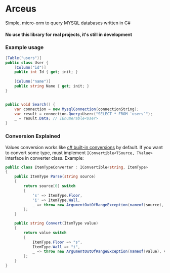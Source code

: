 # Arceus

Simple, micro-orm to query MYSQL databases written in C#


#### No use this library for real projects, it's still in development

### Example usage

```csharp
[Table("users")]
public class User {
    [Column("id")]
    public int Id { get; init; }
    
    [Column("name")]
    public string Name { get; init; }
} 


public void Search() {
    var connection = new MysqlConnection(connectionString);
    var result = connection.Query<User>("SELECT * FROM `users`");
    _ = result.Data; // IEnumerable<User>
}
```


### Conversion Explained

Values conversion works like [c# built-in conversions](https://learn.microsoft.com/en-us/dotnet/csharp/language-reference/builtin-types/numeric-conversions) by default.
If you want to convert some type, must implement `IConvertible<TSource, TValue>` interface in converter class.
Example:

````csharp
public class ItemTypeConverter : IConvertible<string, ItemType>
{
    public ItemType Parse(string source)
    {
        return source[0] switch
        {
            's' => ItemType.Floor,
            'i' => ItemType.Wall,
            _ => throw new ArgumentOutOfRangeException(nameof(source), source, null)
        };
    }

    public string Convert(ItemType value)
    {
        return value switch
        {
            ItemType.Floor => "s",
            ItemType.Wall => "i",
            _ => throw new ArgumentOutOfRangeException(nameof(value), value, null)
        };
    }
}
````